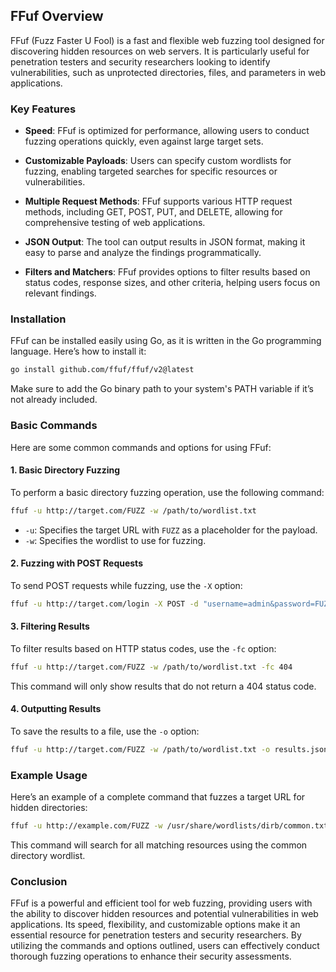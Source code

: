 ## FFuf Overview

FFuf (Fuzz Faster U Fool) is a fast and flexible web fuzzing tool designed for discovering hidden resources on web servers. It is particularly useful for penetration testers and security researchers looking to identify vulnerabilities, such as unprotected directories, files, and parameters in web applications.

### Key Features

- **Speed**: FFuf is optimized for performance, allowing users to conduct fuzzing operations quickly, even against large target sets.

- **Customizable Payloads**: Users can specify custom wordlists for fuzzing, enabling targeted searches for specific resources or vulnerabilities.

- **Multiple Request Methods**: FFuf supports various HTTP request methods, including GET, POST, PUT, and DELETE, allowing for comprehensive testing of web applications.

- **JSON Output**: The tool can output results in JSON format, making it easy to parse and analyze the findings programmatically.

- **Filters and Matchers**: FFuf provides options to filter results based on status codes, response sizes, and other criteria, helping users focus on relevant findings.

### Installation

FFuf can be installed easily using Go, as it is written in the Go programming language. Here’s how to install it:

```bash
go install github.com/ffuf/ffuf/v2@latest
```

Make sure to add the Go binary path to your system's PATH variable if it’s not already included.

### Basic Commands

Here are some common commands and options for using FFuf:

#### 1. Basic Directory Fuzzing

To perform a basic directory fuzzing operation, use the following command:

```bash
ffuf -u http://target.com/FUZZ -w /path/to/wordlist.txt
```

- `-u`: Specifies the target URL with `FUZZ` as a placeholder for the payload.
- `-w`: Specifies the wordlist to use for fuzzing.

#### 2. Fuzzing with POST Requests

To send POST requests while fuzzing, use the `-X` option:

```bash
ffuf -u http://target.com/login -X POST -d "username=admin&password=FUZZ" -w /path/to/passwords.txt
```

#### 3. Filtering Results

To filter results based on HTTP status codes, use the `-fc` option:

```bash
ffuf -u http://target.com/FUZZ -w /path/to/wordlist.txt -fc 404
```

This command will only show results that do not return a 404 status code.

#### 4. Outputting Results

To save the results to a file, use the `-o` option:

```bash
ffuf -u http://target.com/FUZZ -w /path/to/wordlist.txt -o results.json
```

### Example Usage

Here’s an example of a complete command that fuzzes a target URL for hidden directories:

```bash
ffuf -u http://example.com/FUZZ -w /usr/share/wordlists/dirb/common.txt -mc all
```

This command will search for all matching resources using the common directory wordlist.

### Conclusion

FFuf is a powerful and efficient tool for web fuzzing, providing users with the ability to discover hidden resources and potential vulnerabilities in web applications. Its speed, flexibility, and customizable options make it an essential resource for penetration testers and security researchers. By utilizing the commands and options outlined, users can effectively conduct thorough fuzzing operations to enhance their security assessments.